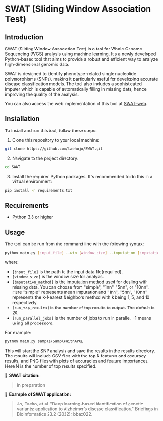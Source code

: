 # SWAT (Sliding Window Association Test) 

## Introduction

SWAT (Sliding Window Association Test) is a tool for Whole Genome Sequencing (WGS) analysis using machine learning. It's a newly developed Python-based tool that aims to provide a robust and efficient way to analyze high-dimensional genomic data.

SWAT is designed to identify phenotype-related single nucleotide polymorphisms (SNPs), making it particularly useful for developing accurate disease classification models. The tool also includes a sophisticated imputer which is capable of automatically filling in missing data, hence improving the quality of the analysis.

You can also access the web implementation of this tool at [SWAT-web](https://www.swatweb.org).

## Installation

To install and run this tool, follow these steps:

1. Clone this repository to your local machine:

```bash
git clone https://github.com/taehojo/SWAT.git
```

2. Navigate to the project directory:

```bash
cd SWAT
```

3. Install the required Python packages. It's recommended to do this in a virtual environment:

```bash
pip install -r requirements.txt
```

## Requirements
- Python 3.8 or higher

## Usage
The tool can be run from the command line with the following syntax:

```bash
python main.py [input_file] --win [window_size] --imputation [imputation_method] --num_results [num_top_results] --num_jobs [num_parallel_jobs]
```

where:

- `[input_file]` is the path to the input data file(required).
- `[window_size]` is the window size for analysis.
- `[imputation_method]` is the imputation method used for dealing with missing data. You can choose from "simple", "1nn", "5nn", or "10nn". Here "simple" represents mean imputation and "1nn", "5nn", "10nn" represents the k-Nearest Neighbors method with k being 1, 5, and 10 respectively.
- `[num_top_results]` is the number of top results to output. The default is 20.
- `[num_parallel_jobs]` is the number of jobs to run in parallel. -1 means using all processors.

For example:
```bash
python main.py sample/SampleWithAPOE
```

This will start the SNP analysis and save the results in the results directory. The results will include CSV files with the top N features and accuracy results, and PNG files with plots of accuracies and feature importances. Here N is the number of top results specified.


:bookmark: **SWAT citation:**

> in preparation


:bookmark: **Example of SWAT application:**

> Jo, Taeho, et al. "Deep learning-based identification of genetic variants: application to Alzheimer’s disease classification." Briefings in Bioinformatics 23.2 (2022): bbac022.


